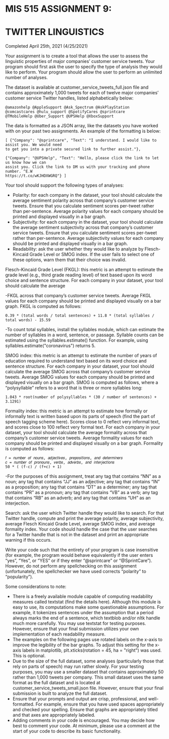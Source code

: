 # MIS 515 ASSIGNMENT 9:

# TWITTER LINGUISTICS

Completed April 25th, 2021 (4/25/2021)

Your assignment is to create a tool that allows the user to assess the linguistic properties of major
companies’ customer service tweets. Your program should first ask the user to specify the type
of analysis they would like to perform. Your program should allow the user to perform an
unlimited number of analyses.

The dataset is available at customer_service_tweets_full.json file and contains approximately
1,000 tweets for each of twelve major companies’ customer service Twitter handles, listed
alphabetically below:

```
@amazonhelp @AppleSupport @Ask_Spectrum @AskPlayStation
@comcastcares @hulu_support @SpotifyCares @sprintcare
@TMobileHelp @Uber_Support @UPSHelp @XboxSupport
```
The data is formatted as a JSON array, like the datasets you have worked with on your past two
assignments. An example of the formatting is below:
```
[ {"Company": "@sprintcare", "Text": "I understand. I would like to assist you. We would need
to get you into a private secured link to further assist."},

{"Company": "@UPSHelp", "Text": "Hello, please click the link to let us know how we can
assist you. Click the link to DM us with your tracking and phone number. ^E.W
https://t.co/wKJHDXWGRQ"} ]
```
Your tool should support the following types of analyses:

- Polarity: for each company in the dataset, your tool should calculate the average sentiment
    polarity across that company’s customer service tweets. Ensure that you calculate sentiment
    scores per-tweet rather than per-sentence. Average polarity values for each company should
    be printed and displayed visually in a bar graph.
- Subjectivity: for each company in the dataset, your tool should calculate the average
    sentiment subjectivity across that company’s customer service tweets. Ensure that you
    calculate sentiment scores per-tweet rather than per-sentence. Average subjectivity values for
    each company should be printed and displayed visually in a bar graph.
- Readability: ask the user whether they would like to analyze by Flesch-Kincaid Grade Level
    or SMOG index. If the user fails to select one of these options, warn them that their choice
    was invalid.


Flesch-Kincaid Grade Level (FKGL): this metric is an attempt to estimate the grade
level (e.g., third grade reading level) of text based upon its word choice and sentence
structure. For each company in your dataset, your tool should calculate the average

-FKGL across that company’s customer service tweets. Average FKGL values for
each company should be printed and displayed visually on a bar graph. FKGL is
computed as follows:
```
0.39 * (total words / total sentences) + 11.8 * (total syllables / total words) - 15.59
```
-To count total syllables, install the syllables module, which can estimate the number
of syllables in a word, sentence, or passage. Syllable counts can be estimated using
the syllables.estimate() function. For example, using
syllables.estimate("coronavirus") returns 5.

SMOG index: this metric is an attempt to estimate the number of years of education
required to understand text based on its word choice and sentence structure. For each
company in your dataset, your tool should calculate the average SMOG across that
company’s customer service tweets. Average SMOG values for each company
should be printed and displayed visually on a bar graph. SMOG is computed as
follows, where a “polysyllable” refers to a word that is three or more syllables long:
```
1.043 * root(number of polysyllables * (30 / number of sentences) + 3.1291)
```
Formality index: this metric is an attempt to estimate how formally or informally text is
    written based upon its parts of speech (find the part of speech tagging scheme here). Scores
    close to 0 reflect very informal text, and scores close to 100 reflect very formal text. For each
    company in your dataset, your tool should calculate the average formality across that
    company’s customer service tweets. Average formality values for each company should be
    printed and displayed visually on a bar graph. Formality is computed as follows:
```
𝑓 = 𝑛𝑢𝑚𝑏𝑒𝑟 𝑜𝑓 𝑛𝑜𝑢𝑛𝑠, 𝑎𝑑𝑗𝑒𝑐𝑡𝑖𝑣𝑒𝑠, 𝑝𝑟𝑒𝑝𝑜𝑠𝑖𝑡𝑖𝑜𝑛𝑠, 𝑎𝑛𝑑 𝑑𝑒𝑡𝑒𝑟𝑚𝑖𝑛𝑒𝑟𝑠
𝑐 = 𝑛𝑢𝑚𝑏𝑒𝑟 𝑜𝑓 𝑝𝑟𝑜𝑛𝑜𝑢𝑛𝑠, 𝑣𝑒𝑟𝑏𝑠, 𝑎𝑑𝑣𝑒𝑟𝑏𝑠, 𝑎𝑛𝑑 𝑖𝑛𝑡𝑒𝑟𝑗𝑒𝑐𝑡𝑖𝑜𝑛𝑠
50 * ( (f-c) / (f+c) + 1)
```
-For the purposes of this assignment, treat any tag that contains “NN” as a noun; any tag that
contains “JJ” as an adjective; any tag that contains “IN” as a proposition; any tag that
contains “DT” as a determiner; any tag that contains “PR” as a pronoun; any tag that contains
“VB” as a verb; any tag that contains “RB” as an adverb; and any tag that contains “UH” as
an interjection.

Search: ask the user which Twitter handle they would like to search. For that Twitter handle,
    compute and print the average polarity, average subjectivity, average Flesch Kincaid Grade
    Level, average SMOG index, and average formality index. Your code should handle the case
that the user searches for a Twitter handle that is not in the dataset and print an appropriate
warning if this occurs.

Write your code such that the entirety of your program is case insensitive (for example, the
program would behave equivalently if the user enters “yes”, “Yes”, or “YES” or if they enter
“@sprintcare” or “@SprintCare”). However, do not perform any spellchecking on this
assignment (unfortunately, the spellchecker we have used corrects “polarity” to “popularity”).

Some considerations to note:

- There is a freely available module capable of computing readability measures called textstat
    (find the details here). Although this module is easy to use, its computations make some
    questionable assumptions. For example, it tokenizes sentences under the assumption that a
    period always marks the end of a sentence, which textblob and/or nltk handle much more
    carefully. You may use textstat for testing purposes. However, ensure that your final
    submission utilizes your own implementation of each readability measure.
- The examples on the following pages use rotated labels on the x-axis to improve the
    legibility of the bar graphs. To adjust this setting for the x-axis labels in matplotlib,
    plt.xticks(rotation = 45, ha = "right") was used. This is optional.
- Due to the size of the full dataset, some analyses (particularly those that rely on parts of
    speech) may run rather slowly. For your testing purposes, you may use a smaller dataset that
    contains approximately 50 rather than 1,000 tweets per company. This small dataset uses the
    same format as the full dataset and is located at customer_service_tweets_small.json file.
    However, ensure that your final submission is built to analyze the full dataset.
- Ensure that your prompts and output are crisp, professional, and well-formatted. For
    example, ensure that you have used spaces appropriately and checked your spelling. Ensure
    that graphs are appropriately titled and that axes are appropriately labeled.
- Adding comments in your code is encouraged. You may decide how best to comment your
    code. At minimum, please use a comment at the start of your code to describe its basic
    functionality.